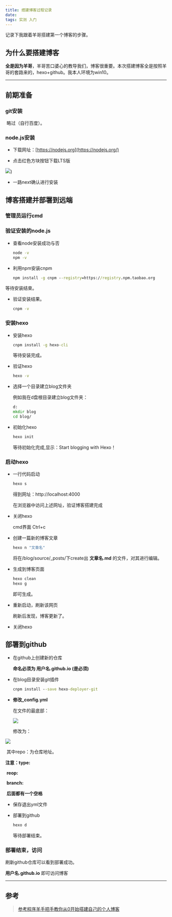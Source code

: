 ```yaml
---
title: 搭建博客过程记录
date: 
tags: 实测 入门
---
```


记录下我跟着羊哥搭建第一个博客的步骤。

<!--more-->

## 为什么要搭建博客

​	**全是因为羊哥**，羊哥苦口婆心的教导我们，博客很重要。本次搭建博客全是按照羊哥的套路来的，hexo+github。我本人环境为win10。

---

## 前期准备

### git安装

​	略过（自行百度）。

### node.js安装

* 下载网址：[https://nodejs.org](https://nodejs.org/)

* 点击红色方块按钮下载LTS版

![](https://raw.githubusercontent.com/weiyueqiang/pictures/master/搭建博客过程记录/搭建博客过程记录1.png?token=ALPSGWYYLQMXQYVDWT3QSDS5EMDGK))

* 一路next确认进行安装

## 博客搭建并部署到远端

### 管理员运行cmd

### 验证安装的node.js

* 查看node安装成功与否

  ~~~cmd
  node -v
  npm -v
  ~~~

* 利用npm安装cnpm

  ~~~cmd
  npm install -g cnpm --registry=https://registry.npm.taobao.org
  ~~~

等待安装结束。

* 验证安装结果。

  ~~~cmd
  cnpm -v
  ~~~

### 安装hexo

* 安装hexo

  ```cmd
  cnpm install -g hexo-cli
  ```

  等待安装完成。

* 验证hexo

  ```cmd
  hexo -v
  ```

* 选择一个目录建立blog文件夹

  例如我在d盘根目录建立blog文件夹：

  ```cmd
  d:
  mkdir blog
  cd blog/
  ```

* 初始化hexo

  ```cmd
  hexo init
  ```

  等待初始化完成,显示：Start blogging with Hexo！

### 启动hexo

* 一行代码启动

  ```cmd
  hexo s
  ```

  得到网址：http://localhost:4000

  在浏览器中访问上述网址，验证博客搭建完成

* 关闭hexo

  cmd界面   Ctrl+c

* 创建一篇新的博客文章

  ```cmd
  hexo n "文章名"
  ```

  将在/blog/source/_posts/下create出  **文章名.md**  的文件，对其进行编辑。

* 生成到博客页面

  ```cmd
  hexo clean
  hexo g
  ```

  即可生成。

* 重新启动，刷新该网页

  刷新后发现，博客更新了。

* 关闭hexo

## 部署到github

* 在github上创建新的仓库

  **命名必须为    用户名.github.io  (是必须)**

* 在blog目录安装git插件

  ```cmd
  cnpm install --save hexo-deployer-git
  ```

* **修改_config.yml**

  在文件的最底部：

  ![](https://github.com/weiyueqiang/pictures/raw/master/搭建博客过程记录/搭建博客过程记录2.png)

  修改为：

  

![](https://github.com/weiyueqiang/pictures/raw/master/搭建博客过程记录/搭建博客过程记录2.png?raw=true)

​	其中repo：为仓库地址。

**注意：type:**

​				**reop:**

​				**branch:**

​	**后面都有一个空格**

* 保存退出yml文件

* 部署到github

  ```cmd
  hexo d
  ```

  等待部署结束。

### 部署结束，访问

刷新github仓库可以看到部署成功。

**用户名.github.io**  即可访问博客

---

## 参考

>  [参考程序羊手把手教你从0开始搭建自己的个人博客](<https://www.bilibili.com/video/av44544186?t=1108>)     